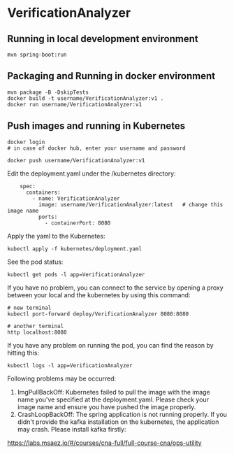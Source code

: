 # VerificationAnalyzer

## Running in local development environment

```
mvn spring-boot:run
```

## Packaging and Running in docker environment

```
mvn package -B -DskipTests
docker build -t username/VerificationAnalyzer:v1 .
docker run username/VerificationAnalyzer:v1
```

## Push images and running in Kubernetes

```
docker login 
# in case of docker hub, enter your username and password

docker push username/VerificationAnalyzer:v1
```

Edit the deployment.yaml under the /kubernetes directory:
```
    spec:
      containers:
        - name: VerificationAnalyzer
          image: username/VerificationAnalyzer:latest   # change this image name
          ports:
            - containerPort: 8080

```

Apply the yaml to the Kubernetes:
```
kubectl apply -f kubernetes/deployment.yaml
```

See the pod status:
```
kubectl get pods -l app=VerificationAnalyzer
```

If you have no problem, you can connect to the service by opening a proxy between your local and the kubernetes by using this command:
```
# new terminal
kubectl port-forward deploy/VerificationAnalyzer 8080:8080

# another terminal
http localhost:8080
```

If you have any problem on running the pod, you can find the reason by hitting this:
```
kubectl logs -l app=VerificationAnalyzer
```

Following problems may be occurred:

1. ImgPullBackOff:  Kubernetes failed to pull the image with the image name you've specified at the deployment.yaml. Please check your image name and ensure you have pushed the image properly.
1. CrashLoopBackOff: The spring application is not running properly. If you didn't provide the kafka installation on the kubernetes, the application may crash. Please install kafka firstly:

https://labs.msaez.io/#/courses/cna-full/full-course-cna/ops-utility


